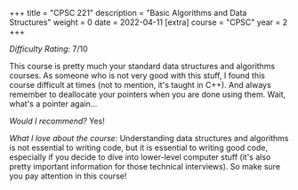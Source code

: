+++
title = "CPSC 221"
description = "Basic Algorithms and Data Structures"
weight = 0
date = 2022-04-11
[extra]
course = "CPSC"
year = 2
+++

*Difficulty Rating:* 7/10

This course is pretty much your standard data structures and algorithms courses. As someone who is not very good with this stuff, I found this course difficult at times (not to mention, it's taught in C++). And always remember to deallocate your pointers when you are done using them. Wait, what's a pointer again...

*Would I recommend?* Yes!

*What I love about the course:* Understanding data structures and algorithms is not essential to writing code, but it is essential to writing good code, especially if you decide to dive into lower-level computer stuff (it's also pretty important information for those technical interviews). So make sure you pay attention in this course!
